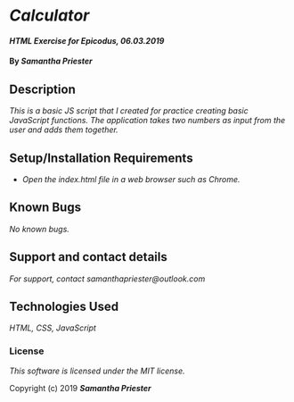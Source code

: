 # _Calculator_

#### _HTML Exercise for Epicodus, 06.03.2019_

#### By _**Samantha Priester**_

## Description

_This is a basic JS script that I created for practice creating basic JavaScript functions. The application takes two numbers as input from the user and adds them together._

## Setup/Installation Requirements

* _Open the index.html file in a web browser such as Chrome._

## Known Bugs

_No known bugs._

## Support and contact details

_For support, contact samanthapriester@outlook.com_

## Technologies Used

_HTML, CSS, JavaScript_

### License

*This software is licensed under the MIT license.*

Copyright (c) 2019 **_Samantha Priester_**
